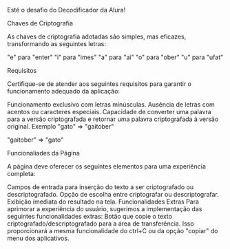 Esté o desafio do Decodificador da Alura!

Chaves de Criptografia

As chaves de criptografia adotadas são simples, mas eficazes, transformando as seguintes letras:

"e" para "enter"
"i" para "imes"
"a" para "ai"
"o" para "ober"
"u" para "ufat"

Requisitos

Certifique-se de atender aos seguintes requisitos para garantir o funcionamento adequado da aplicação:

Funcionamento exclusivo com letras minúsculas.
Ausência de letras com acentos ou caracteres especiais.
Capacidade de converter uma palavra para a versão criptografada e retornar uma palavra criptografada à versão original.
Exemplo
"gato" => "gaitober"

"gaitober" => "gato"

Funcionaliades da Página

A página deve oferecer os seguintes elementos para uma experiência completa:

Campos de entrada para inserção do texto a ser criptografado ou descriptografado.
Opção de escolha entre criptografar ou descriptografar.
Exibição imediata do resultado na tela.
Funcionalidades Extras
Para aprimorar a experiência do usuário, sugerimos a implementação das seguintes funcionalidades extras:
Botão que copie o texto criptografado/descriptografado para a área de transferência. Isso proporcionará a mesma funcionalidade do ctrl+C ou da opção "copiar" do menu dos aplicativos.

